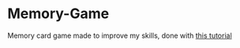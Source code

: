 # Memory-Game

Memory card game made to improve my skills, done with [this tutorial](https://github.com/code-sketch/memory-game)
